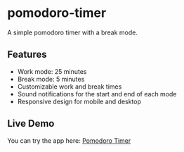 # pomodoro-timer

A simple pomodoro timer with a break mode.

## Features

-   Work mode: 25 minutes
-   Break mode: 5 minutes
-   Customizable work and break times
-   Sound notifications for the start and end of each mode
-   Responsive design for mobile and desktop

## Live Demo

You can try the app here: [Pomodoro Timer](https://yourusername.github.io/pomodoro-timer)
